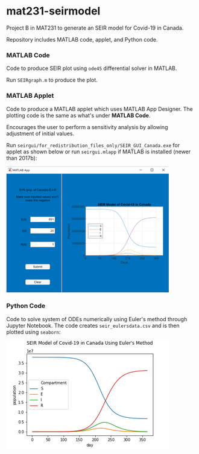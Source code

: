 # mat231-seirmodel

Project B in MAT231 to generate an SEIR model for Covid-19 in Canada. 

Repository includes MATLAB code, applet, and Python code.



### MATLAB Code

Code to produce SEIR plot using `ode45` differential solver in MATLAB.

Run `SEIRgraph.m` to produce the plot.

### MATLAB Applet

Code to produce a MATLAB applet which uses MATLAB App Designer. The plotting code is the same as what's under **MATLAB Code**. 

Encourages the user to perform a sensitivity analysis by allowing adjustment of initial values. 

Run `seirgui/for_redistribution_files_only/SEIR_GUI_Canada.exe` for applet as shown below or run `seirgui.mlapp` if MATLAB is installed (newer than 2017b):



![MATLAB Applet](seir_applet.png?raw=true)



### Python Code

Code to solve system of ODEs numerically using Euler's method through Jupyter Notebook. The code creates `seir_eulersdata.csv` and is then plotted using `seaborn`:



![Python Eulers](seir_eulers.png?raw=true)
